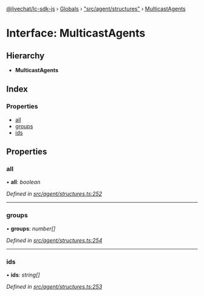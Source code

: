 [@livechat/lc-sdk-js](../README.md) › [Globals](../globals.md) › ["src/agent/structures"](../modules/_src_agent_structures_.md) › [MulticastAgents](_src_agent_structures_.multicastagents.md)

# Interface: MulticastAgents

## Hierarchy

* **MulticastAgents**

## Index

### Properties

* [all](_src_agent_structures_.multicastagents.md#all)
* [groups](_src_agent_structures_.multicastagents.md#groups)
* [ids](_src_agent_structures_.multicastagents.md#ids)

## Properties

###  all

• **all**: *boolean*

*Defined in [src/agent/structures.ts:252](https://github.com/livechat/lc-sdk-js/blob/04572ce/src/agent/structures.ts#L252)*

___

###  groups

• **groups**: *number[]*

*Defined in [src/agent/structures.ts:254](https://github.com/livechat/lc-sdk-js/blob/04572ce/src/agent/structures.ts#L254)*

___

###  ids

• **ids**: *string[]*

*Defined in [src/agent/structures.ts:253](https://github.com/livechat/lc-sdk-js/blob/04572ce/src/agent/structures.ts#L253)*
